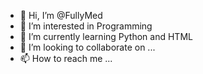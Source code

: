 - 👋 Hi, I’m @FullyMed
- 👀 I’m interested in Programming
- 🌱 I’m currently learning Python and HTML
- 💞️ I’m looking to collaborate on ...
- 📫 How to reach me ...

<!---
FullyMed/FullyMed is a ✨ special ✨ repository because its `README.md` (this file) appears on your GitHub profile.
You can click the Preview link to take a look at your changes.
--->
